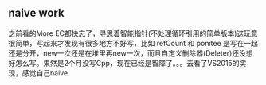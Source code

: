 naive work
--------------------
之前看的More EC都快忘了，寻思着智能指针(不处理循环引用的简单版本)这玩意很简单，写起来才发现有很多地方不好写，比如 refCount 和 ponitee 是写在一起还是分开，new一次还是在堆里再new一次，而且自定义删除器(Deleter)还没想好怎么写。果然是2个月没写Cpp，现在已经是智障了。。。去看了VS2015的实现<memory>，感觉自己naive.